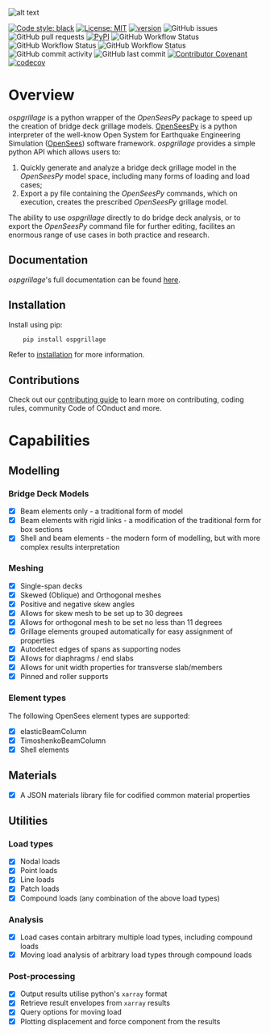 ![alt text](./docs/source/images/ospgrillage_logo.png?raw=true)

[![Code style: black](https://img.shields.io/badge/code%20style-black-000000.svg)](https://github.com/psf/black)
[![License: MIT](https://img.shields.io/badge/License-MIT-yellow.svg)](https://opensource.org/licenses/MIT)
[![version](https://img.shields.io/github/downloads/MonashSmartStructures/ospgrillage/total?label=version)]() 
![GitHub issues](https://img.shields.io/github/issues/MonashSmartStructures/ospgrillage?logoColor=yellowgreen)
![GitHub pull requests](https://img.shields.io/github/issues-pr/MonashSmartStructures/ospgrillage?color=yellowgreen)
[![PyPI](https://img.shields.io/pypi/v/ospgrillage)]()
![GitHub Workflow Status](https://img.shields.io/github/workflow/status/MonashSmartStructures/ospgrillage/Build%20and%20deploy)
![GitHub Workflow Status](https://img.shields.io/github/workflow/status/MonashSmartStructures/ospgrillage/Deploy%20to%20GitHub%20Pages?label=gh%20page%20build)
![GitHub Workflow Status](https://img.shields.io/github/workflow/status/MonashSmartStructures/ospgrillage/Tests?label=Tests)
![GitHub commit activity](https://img.shields.io/github/commit-activity/m/MonashSmartStructures/ospgrillage)
![GitHub last commit](https://img.shields.io/github/last-commit/MonashSmartStructures/ospgrillage?color=ff69b4)
[![Contributor Covenant](https://img.shields.io/badge/Contributor%20Covenant-2.1-4baaaa.svg)](code_of_conduct.md)
[![codecov](https://codecov.io/gh/MonashSmartStructures/ospgrillage/branch/main/graph/badge.svg?token=dUTOmPBnyP)](https://codecov.io/gh/MonashSmartStructures/ospgrillage)

# Overview

*ospgrillage* is a python wrapper of the *OpenSeesPy* package to speed up the creation of bridge deck grillage models. [OpenSeesPy](openseespydoc.readthedocs.io) is a python interpreter of the well-know Open System for Earthquake Engineering Simulation ([OpenSees](https://opensees.berkeley.edu/)) software framework. *ospgrillage* provides a simple python API which allows users to:

1. Quickly generate and analyze a bridge deck grillage model in the *OpenSeesPy* model space, including many forms of loading and load cases;
2. Export a py file containing the *OpenSeesPy* commands, which on execution, creates the prescribed *OpenSeesPy* grillage model.

The ability to use *ospgrillage* directly to do bridge deck analysis, or to export the *OpenSeesPy* command file for further editing, facilites an enormous range of use cases in both practice and research.

## Documentation

*ospgrillage*'s full documentation can be found [here](https://monashsmartstructures.github.io/ospgrillage/index.html).

## Installation

Install using pip:
```bash
    pip install ospgrillage
```
    
Refer to [installation](https://monashsmartstructures.github.io/ospgrillage/rst/Installation.html) for more information.

## Contributions

Check out our [contributing guide](https://github.com/MonashSmartStructures/ospgrillage/blob/main/.github/CONTRIBUTING.md) to learn more on contributing, coding rules, community Code of COnduct and more.


# Capabilities

## Modelling

### Bridge Deck Models
-  [x] Beam elements only - a traditional form of model
-  [x] Beam elements with rigid links - a modification of the traditional form for box sections
-  [x] Shell and beam elements - the modern form of modelling, but with more complex results interpretation

### Meshing
-  [x] Single-span decks
-  [x] Skewed (Oblique) and Orthogonal meshes
-  [x] Positive and negative skew angles
-  [x] Allows for skew mesh to be set up to 30 degrees
-  [x] Allows for orthogonal mesh to be set no less than 11 degrees
-  [x] Grillage elements grouped automatically for easy assignment of properties
-  [x] Autodetect edges of spans as supporting nodes
-  [x] Allows for diaphragms / end slabs
-  [x] Allows for unit width properties for transverse slab/members
-  [x] Pinned and roller supports

### Element types
The following OpenSees element types are supported:
-  [x] elasticBeamColumn
-  [x] TimoshenkoBeamColumn  
-  [x] Shell elements

## Materials
-  [x] A JSON materials library file for codified common material properties

## Utilities

### Load types
-  [x] Nodal loads
-  [x] Point loads
-  [x] Line loads
-  [x] Patch loads
-  [x] Compound loads (any combination of the above load types) 

### Analysis
-  [x] Load cases contain arbitrary multiple load types, including compound loads
-  [x] Moving load analysis of arbitrary load types through compound loads

### Post-processing
-  [x] Output results utilise python's `xarray` format
-  [x] Retrieve result envelopes from `xarray` results
-  [x] Query options for moving load 
-  [x] Plotting displacement and force component from the results
